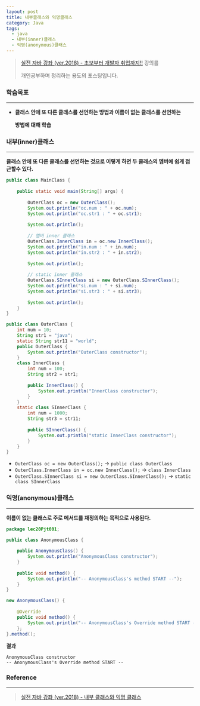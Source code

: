 ```yaml
---
layout: post
title: 내부클래스와 익명클래스
category: Java
tags:
  - java
  - 내부(inner)클래스
  - 익명(anonymous)클래스
---
```




> [실전 자바 강좌 (ver.2018) - 초보부터 개발자 취업까지!!](https://www.inflearn.com/course/%EC%8B%A4%EC%A0%84-%EC%9E%90%EB%B0%94_java-renew/) 강의를
>
> 개인공부하며 정리하는 용도의 포스팅입니다.



### 학습목표

---

- **클래스 안에 또 다른 클래스를 선언하는 방법과 이름이 없는 클래스를 선언하는**

  **방법에 대해 학습**



### 내부(inner)클래스

---

**클래스 안에 또 다른 클래스를 선언하는 것으로 이렇게 하면 두 클래스의 멤버에 쉽게 접근할수 있다.**



```java
public class MainClass {
    
    public static void main(String[] args) {
        
        OuterClass oc = new OuterClass();
        System.out.println("oc.num : " + oc.num);
        System.out.println("oc.str1 : " + oc.str1);
        
        System.out.println();
        
        // 멤버 inner 클래스
        OuterClass.InnerClass in = oc.new InnerClass();
        System.out.println("in.num : " + in.num);
        System.out.println("in.str2 : " + in.str2);
        
        System.out.println();
        
        // static inner 클래스
        OuterClass.SInnerClass si = new OuterClass.SInnerClass();
        System.out.println("si.num : " + si.num);
        System.out.println("si.str3 : " + si.str3);
        
        System.out.println();
    }
}
```



```java
public class OuterClass {
    int num = 10;
    String str1 = "java";
    static String str11 = "world";
    public OuterClass {
        System.out.println("OuterClass constructor");
    }
    class InnerClass {
        int num = 100;
        String str2 = str1;
        
        public InnerClass() {
            System.out.println("InnerClass constructor");
        }
    }
    static class SInnerClass {
        int num = 1000;
        String str3 = str11;
        
        public SInnerClass() {
            System.out.println("static InnerClass constructor");
        }
    }
}
```

- `OuterClass oc = new OuterClass();` -> `public class OuterClass`
- `OuterClass.InnerClass in = oc.new InnerClass();` ->  `class InnerClass`
- `OuterClass.SInnerClass si = new OuterClass.SInnerClass();` -> `static class SInnerClass`





### 익명(anonymous)클래스

---

**이름이 없는 클래스로 주로 메서드를 재정의하는 목적으로 사용된다.**



```java
package lec20Pjt001;

public class AnonymousClass {
    
    public AnonymousClass() {
        System.out.println("AnonymousClass constructor");
    }
    
    public void method() {
        System.out.println("-- AnonymousClass's method START --");
    }
}
```



```java
new AnonymousClass() {
    
    @Override
    public void method() {
        System.out.println("-- AnonymousClass's Override method START --");
    };
}.method();
```



**결과**

```
AnonymousClass constructor
-- AnonymousClass's Override method START --
```





### Reference

---

> [실전 자바 강좌 (ver.2018) - 내부 클래스와 익명 클래스](https://www.inflearn.com/course/%EC%8B%A4%EC%A0%84-%EC%9E%90%EB%B0%94_java-renew/%EB%82%B4%EB%B6%80-%ED%81%B4%EB%9E%98%EC%8A%A4%EC%99%80-%EC%9D%B5%EB%AA%85-%ED%81%B4%EB%9E%98%EC%8A%A4/)


